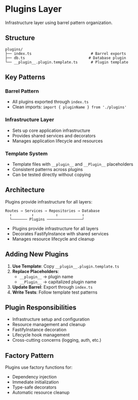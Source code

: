 # Plugins Layer

Infrastructure layer using barrel pattern organization.

## Structure

```
plugins/
├── index.ts                           # Barrel exports
├── db.ts                             # Database plugin
└── __plugin__.plugin.template.ts      # Plugin template
```

## Key Patterns

### Barrel Pattern
- All plugins exported through `index.ts`
- Clean imports: `import { pluginName } from './plugins'`

### Infrastructure Layer
- Sets up core application infrastructure
- Provides shared services and decorators
- Manages application lifecycle and resources

### Template System
- Template files with `__plugin__` and `__Plugin__` placeholders
- Consistent patterns across plugins
- Can be tested directly without copying

## Architecture

Plugins provide infrastructure for all layers:
```
Routes → Services → Repositories → Database
  ↑         ↑          ↑           ↑
  └─────── Plugins ────────────────┘
```

- Plugins provide infrastructure for all layers
- Decorates FastifyInstance with shared services
- Manages resource lifecycle and cleanup

## Adding New Plugins

1. **Use Template**: Copy `__plugin__.plugin.template.ts`
2. **Replace Placeholders**:
   - `__plugin__` → plugin name
   - `__Plugin__` → capitalized plugin name
3. **Update Barrel**: Export through `index.ts`
4. **Write Tests**: Follow template test patterns

## Plugin Responsibilities

- Infrastructure setup and configuration
- Resource management and cleanup
- FastifyInstance decoration
- Lifecycle hook management
- Cross-cutting concerns (logging, auth, etc.)

## Factory Pattern

Plugins use factory functions for:
- Dependency injection
- Immediate initialization
- Type-safe decorators
- Automatic resource cleanup

